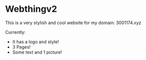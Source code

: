 # Webthingv2

This is a very stylish and cool website for my domain: 3001174.xyz

Currently:
- It has a logo and style!
- 3 Pages!
- Some text and 1 picture!